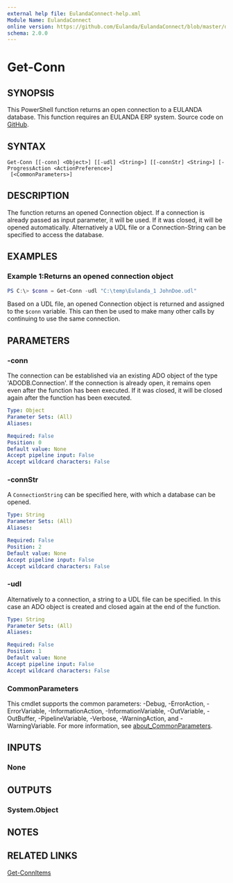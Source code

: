 ```yaml
---
external help file: EulandaConnect-help.xml
Module Name: EulandaConnect
online version: https://github.com/Eulanda/EulandaConnect/blob/master/docs/Get-Conn.md
schema: 2.0.0
---
```


# Get-Conn

## SYNOPSIS
This PowerShell function returns an open connection to a EULANDA database. This function requires an EULANDA ERP system. Source code on [GitHub](https://github.com/Eulanda/EulandaConnect/blob/master/source/public/Get-Conn.ps1).

## SYNTAX

```
Get-Conn [[-conn] <Object>] [[-udl] <String>] [[-connStr] <String>] [-ProgressAction <ActionPreference>]
 [<CommonParameters>]
```

## DESCRIPTION
The function returns an opened Connection object. If a connection is already passed as input parameter, it will be used. If it was closed, it will be opened automatically. Alternatively a UDL file or a Connection-String can be specified to access the database.

## EXAMPLES

### Example 1:Returns an opened connection object
```powershell
PS C:\> $conn = Get-Conn -udl "C:\temp\Eulanda_1 JohnDoe.udl"
```

Based on a UDL file, an opened Connection object is returned and assigned to the `$conn` variable. This can then be used to make many other calls by continuing to use the same connection.

## PARAMETERS

### -conn
The connection can be established via an existing ADO object of the type 'ADODB.Connection'. If the connection is already open, it remains open even after the function has been executed. If it was closed, it will be closed again after the function has been executed.

```yaml
Type: Object
Parameter Sets: (All)
Aliases:

Required: False
Position: 0
Default value: None
Accept pipeline input: False
Accept wildcard characters: False
```

### -connStr
A `ConnectionString` can be specified here, with which a database can be opened.

```yaml
Type: String
Parameter Sets: (All)
Aliases:

Required: False
Position: 2
Default value: None
Accept pipeline input: False
Accept wildcard characters: False
```

### -udl
Alternatively to a connection, a string to a UDL file can be specified. In this case an ADO object is created and closed again at the end of the function.

```yaml
Type: String
Parameter Sets: (All)
Aliases:

Required: False
Position: 1
Default value: None
Accept pipeline input: False
Accept wildcard characters: False
```


### CommonParameters
This cmdlet supports the common parameters: -Debug, -ErrorAction, -ErrorVariable, -InformationAction, -InformationVariable, -OutVariable, -OutBuffer, -PipelineVariable, -Verbose, -WarningAction, and -WarningVariable. For more information, see [about_CommonParameters](http://go.microsoft.com/fwlink/?LinkID=113216).

## INPUTS

### None

## OUTPUTS

### System.Object
## NOTES

## RELATED LINKS

[Get-ConnItems](./functions/Get-ConnItems.md)





